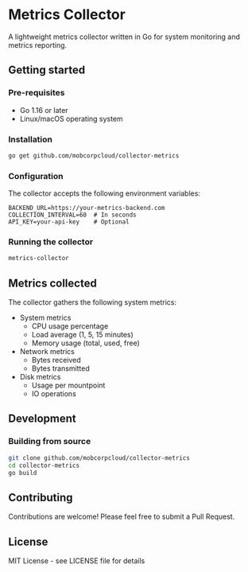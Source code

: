 # Metrics Collector

A lightweight metrics collector written in Go for system monitoring and metrics reporting.

## Getting started

### Pre-requisites

- Go 1.16 or later
- Linux/macOS operating system

### Installation

```bash
go get github.com/mobcorpcloud/collector-metrics
```

### Configuration

The collector accepts the following environment variables:

```
BACKEND_URL=https://your-metrics-backend.com
COLLECTION_INTERVAL=60  # In seconds
API_KEY=your-api-key    # Optional
```

### Running the collector

```bash
metrics-collector
```

## Metrics collected

The collector gathers the following system metrics:

- System metrics
  - CPU usage percentage
  - Load average (1, 5, 15 minutes)
  - Memory usage (total, used, free)
- Network metrics
  - Bytes received
  - Bytes transmitted
- Disk metrics
  - Usage per mountpoint
  - IO operations

## Development

### Building from source

```bash
git clone github.com/mobcorpcloud/collector-metrics 
cd collector-metrics 
go build
```

## Contributing

Contributions are welcome! Please feel free to submit a Pull Request.

## License

MIT License - see LICENSE file for details